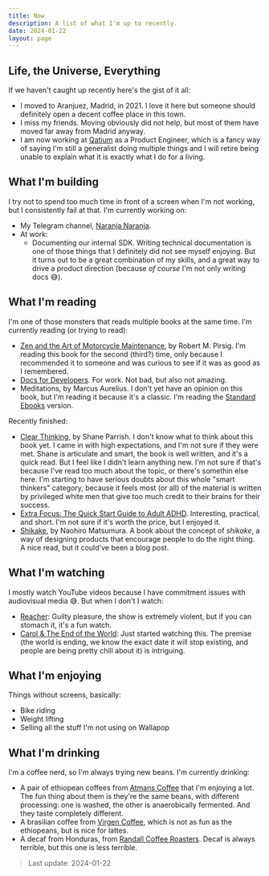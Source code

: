 ```yaml
---
title: Now
description: A list of what I'm up to recently.
date: 2024-01-22
layout: page
---
```


## Life, the Universe, Everything

If we haven't caught up recently here's the gist of it all:

- I moved to Aranjuez, Madrid, in 2021. I love it here but someone should definitely open a decent coffee place in this town.
- I miss my friends. Moving obviously did not help, but most of them have moved far away from Madrid anyway.
- I am now working at [Qatium](https://qatium.com) as a Product Engineer, which is a fancy way of saying I'm still a generalist doing multiple things and I will retire being unable to explain what it is exactly what I do for a living.

## What I'm building

I try not to spend too much time in front of a screen when I'm not working, but I consistently fail at that. I'm currently working on:

- My Telegram channel, [Naranja Naranja](https://t.me/naranjanaranja).
- At work:
    - Documenting our internal SDK. Writing technical documentation is one of those things that I definitely did not see myself enjoying. But it turns out to be a great combination of my skills, and a great way to drive a product direction (because *of course* I'm not only writing docs 😅).

## What I'm reading

I'm one of those monsters that reads multiple books at the same time. I'm currently reading (or trying to read):

- [Zen and the Art of Motorcycle Maintenance](https://en.wikipedia.org/wiki/Zen_and_the_Art_of_Motorcycle_Maintenance), by Robert M. Pirsig. I'm reading this book for the second (third?) time, only because I recommended it to someone and was curious to see if it was as good as I remembered.
- [Docs for Developers](https://docsfordevelopers.com). For work. Not bad, but also not amazing.
- Meditations, by Marcus Aurelius. I don't yet have an opinion on this book, but I'm reading it because it's a classic. I'm reading the [Standard Ebooks](https://standardebooks.org/) version.

Recently finished:

- [Clear Thinking](https://fs.blog/clear/), by Shane Parrish. I don't know what to think about this book yet. I came in with high expectations, and I'm not sure if they were met. Shane is articulate and smart, the book is well written, and it's a quick read. But I feel like I didn't learn anything new. I'm not sure if that's because I've read too much about the topic, or there's somethin else here. I'm starting to have serious doubts about this whole "smart thinkers" category, because it feels most (or all) of the material is written by privileged white men that give too much credit to their brains for their success.
- [Extra Focus: The Quick Start Guide to Adult ADHD](https://www.extrafocusbook.com). Interesting, practical, and short. I'm not sure if it's worth the price, but I enjoyed it.
- [Shikake](https://mitpressbookstore.mit.edu/book/9781631497810), by Naohiro Matsumura. A book about the concept of _shikake_, a way of designing products that encourage people to do the right thing. A nice read, but it could've been a blog post.

## What I'm watching

I mostly watch YouTube videos because I have commitment issues with audiovisual media 😅. But when I don't I watch:

- [Reacher](https://www.imdb.com/title/tt9288030/): Guilty pleasure, the show is extremely violent, but if you can stomach it, it's a fun watch.
- [Carol & The End of the World](https://www.netflix.com/title/81044590): Just started watching this. The premise (the world is ending, we know the exact date it will stop existing, and people are being pretty chill about it) is intriguing.

## What I'm enjoying

Things without screens, basically:

- Bike riding
- Weight lifting
- Selling all the stuff I'm not using on Wallapop

## What I'm drinking

I'm a coffee nerd, so I'm always trying new beans. I'm currently drinking:

- A pair of ethiopean coffees from [Atmans Coffee](https://www.atmanscoffee.com) that I'm enjoying a lot. The fun thing about them is they're the same beans, with different processing: one is washed, the other is anaerobically fermented. And they taste completely different.
- A brasilian coffee from [Virgen Coffee](https://virgen.coffee), which is not as fun as the ethiopeans, but is nice for lattes.
- A decaf from Honduras, from [Randall Coffee Roasters](https://randallcoffee.com). Decaf is always terrible, but this one is less terrible.

> Last update: 2024-01-22
